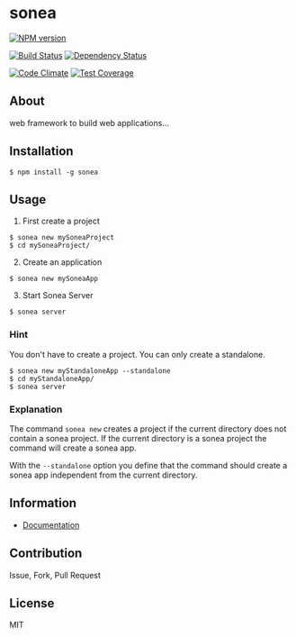sonea
=====

[![NPM version](https://badge.fury.io/js/sonea.svg)](http://badge.fury.io/js/sonea)

[![Build Status](https://travis-ci.org/nivil/sonea.svg?branch=master)](https://travis-ci.org/nivil/sonea)
[![Dependency Status](https://gemnasium.com/nivil/sonea.svg)](https://gemnasium.com/nivil/sonea)

[![Code Climate](https://codeclimate.com/github/nivil/sonea.png)](https://codeclimate.com/github/nivil/sonea)
[![Test Coverage](https://codeclimate.com/github/nivil/sonea/badges/coverage.svg)](https://codeclimate.com/github/nivil/sonea)

## About

web framework to build web applications...

## Installation

```
$ npm install -g sonea
```

## Usage

1. First create a project
```
$ sonea new mySoneaProject
$ cd mySoneaProject/
```
2. Create an application
```
$ sonea new mySoneaApp
```
3. Start Sonea Server
```
$ sonea server
```

### Hint

You don't have to create a project. You can only create a standalone.
```
$ sonea new myStandaloneApp --standalone
$ cd myStandaloneApp/
$ sonea server
```

### Explanation

The command ``` sonea new ``` creates a project if the current directory does 
not contain a sonea project. If the current directory is a sonea project the
command will create a sonea app.

With the ``` --standalone ``` option you define that the command should create
a sonea app independent from the current directory.

## Information

* [Documentation](https://github.com/nivil/sonea/wiki)


## Contribution

Issue, Fork, Pull Request


## License

MIT